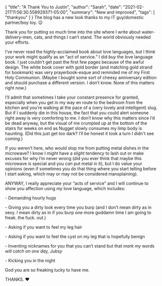 {
    "title": "A Thank You to Justin",
    "author": "Sarah",
    "date": "2021-02-21T11:56:30.558929371-05:00",
    "summary": "New and improved",
    "tags": [
        "thankyou"
    ]
}
The blog has a new look thanks to my IT guy/domestic partner/boy toy.
:wink:

Thank you for putting so much time into the site where I write about
water-delivery-men, cats, and things I can’t stand. The world obviously
needed your efforts.

I’ve never read the highly-acclaimed book about love languages, but I
think your work might qualify as an “act of service.” I did *buy* the
love language book. I just couldn’t get past the first few pages because
of the awful design. The white book cover with gold border (and matching
gold strand for bookmark) was very prayerbook-esque and reminded me of
my First Holy Communion. (Maybe I bought some sort of cheesy anniversary
edition and should purchase a different version. I don’t know. None of
this matters right now.)

I’ll admit that sometimes I take your constant presence for granted,
especially when you get in my way en route to the bedroom from the
kitchen and you’re walking at the pace of a (very lovely and
intelligent) slug. But if I suddenly die in this house, the fact that
you could alert someone right away is very comforting to me. I don’t
know why this matters since I’d be dead anyway, but the visual of me
crumpled up at the bottom of the stairs for weeks on end as Nugget
slowly consumes my limp body is haunting. (Did this just get too dark?
I’ll be honest it took a turn I didn't see coming.)

If you weren’t here, who would stop me from putting metal dishes in the
microwave? I know I *might* have a *slight* tendency to lash out or make
excuses for why I’m never wrong (did you ever think that maybe this
microwave is special and you *can* put metal in it), but I do value your
opinions (even if sometimes you do that thing where you start telling
before I start asking, which may or may not be considered mansplaining).

ANYWAY, I really appreciate your “acts of service” and I will continue
to show you affection using *my* love language, which includes:

\- Demanding hourly hugs

\- Giving you a dirty look every time you burp (and I don’t mean dirty
as in sexy. I mean dirty as in if you burp one more goddamn time I am
going to freak. the fuck. out.)

\- Asking if you want to feel my leg hair

\- Asking if you want to feel the cyst on my leg that is hopefully
benign

\- Inventing nicknames for you that you can’t stand but that *mark my
words will catch on one day, Jubsy*

\- Kicking you in the night

God you are so freaking lucky to have me.

THANKS. :heart:
